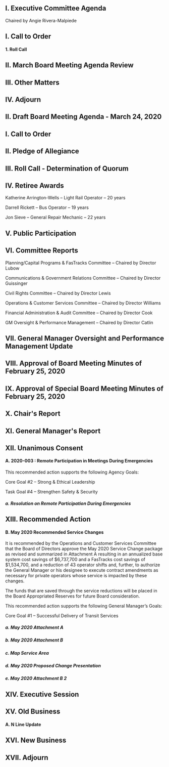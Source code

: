 ## I. Executive Committee Agenda

Chaired by Angie Rivera-Malpiede

## I. Call to Order

#### 1. Roll Call

## II. March Board Meeting Agenda Review

## III. Other Matters

## IV. Adjourn

## II. Draft Board Meeting Agenda - March 24, 2020

## I. Call to Order

## II. Pledge of Allegiance

## III. Roll Call - Determination of Quorum

## IV. Retiree Awards

Katherine Arrington-Wells – Light Rail Operator – 20 years

Darrell Rickett – Bus Operator – 19 years

Jon Sieve – General Repair Mechanic – 22 years

## V. Public Participation

## VI. Committee Reports

Planning/Capital Programs & FasTracks Committee – Chaired by Director Lubow

Communications & Government Relations Committee – Chaired by Director Guissinger

Civil Rights Committee – Chaired by Director Lewis

Operations & Customer Services Committee – Chaired by Director Williams

Financial Administration & Audit Committee – Chaired by Director Cook

GM Oversight & Performance Management – Chaired by Director Catlin

## VII. General Manager Oversight and Performance Management Update

## VIII. Approval of Board Meeting Minutes of February 25, 2020

## IX. Approval of Special Board Meeting Minutes of February 25, 2020

## X. Chair's Report

## XI. General Manager's Report

## XII. Unanimous Consent

#### A. 2020-003 : Remote Participation in Meetings During Emergencies

This recommended action supports the following Agency Goals:

Core Goal #2 – Strong & Ethical Leadership

Task Goal #4 – Strengthen Safety & Security

##### a. Resolution on Remote Participation During Emergencies

## XIII. Recommended Action

#### B. May 2020 Recommended Service Changes

It is recommended by the Operations and Customer Services Committee that the Board of Directors approve the May 2020 Service Change package as revised and summarized in Attachment A resulting in an annualized base system cost savings of $6,737,700 and a FasTracks cost savings of $1,534,700, and a reduction of 43 operator shifts and, further, to authorize the General Manager or his designee to execute contract amendments as necessary for private operators whose service is impacted by these changes.

The funds that are saved through the service reductions will be placed in the Board Appropriated Reserves for future Board consideration.

This recommended action supports the following General Manager’s Goals:

Core Goal #1 – Successful Delivery of Transit Services

##### a. May 2020 Attachment A

##### b. May 2020 Attachment B

##### c. Map Service Area

##### d. May 2020 Proposed Change Presentation

##### e. May 2020 Attachment B 2

## XIV. Executive Session

## XV. Old Business

#### A. N Line Update

## XVI. New Business

## XVII. Adjourn